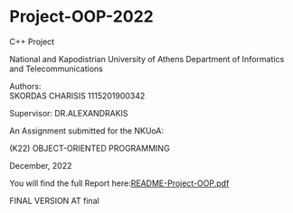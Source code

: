 # Project-OOP-2022
C++ Project

National and Kapodistrian University of Athens
Department of Informatics and Telecommunications
 

 
 
Authors:								            
SKORDAS CHARISIS 1115201900342

Supervisor:
DR.ALEXANDRAKIS
 
 
 
An Assignment submitted for the NKUoA:
 
(K22) OBJECT-ORIENTED PROGRAMMING
 
December, 2022

You will find the full Report here:[README-Project-OOP.pdf](https://github.com/harrisskordas/Project-OOP-2022/files/10299032/README-Project-OOP.pdf)



FINAL VERSION AT final
